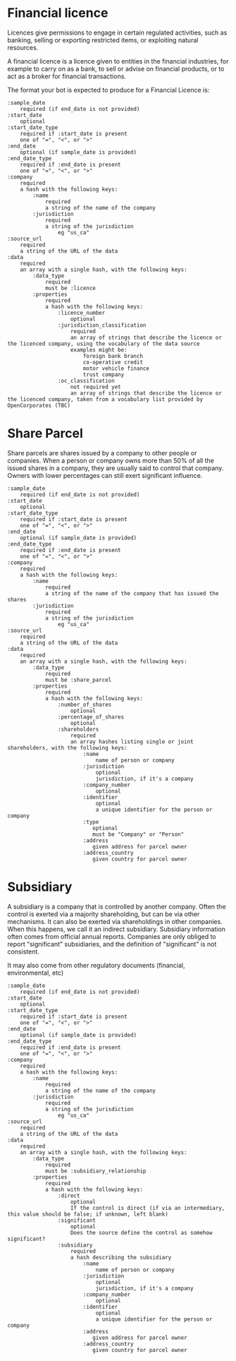 # Financial licence

Licences give permissions to engage in certain regulated activities,
such as banking, selling or exporting restricted items, or exploiting
natural resources.

A financial licence is a licence given to entities in the financial
industries, for example to carry on as a bank, to sell or advise on
financial products, or to act as a broker for financial transactions.

The format your bot is expected to produce for a Financial Licence is:

    :sample_date
        required (if end_date is not provided)
    :start_date
        optional
    :start_date_type
        required if :start_date is present
        one of "=", "<", or ">"
    :end_date
        optional (if sample_date is provided)
    :end_date_type
        required if :end_date is present
        one of "=", "<", or ">"
    :company
        required
        a hash with the following keys:
            :name
                required
                a string of the name of the company
            :jurisdiction
                required
                a string of the jurisdiction
                    eg "us_ca"
    :source_url
        required
        a string of the URL of the data
    :data
        required
        an array with a single hash, with the following keys:
            :data_type
                required
                must be :licence
            :properties
                required
                a hash with the following keys:
                    :licence_number
                        optional
                    :jurisdiction_classification
                        required
                        an array of strings that describe the licence or the licenced company, using the vocabulary of the data source
                        examples might be:
                            foreign bank branch
                            co-operative credit
                            motor vehicle finance
                            trust company
                    :oc_classification
                        not required yet
                        an array of strings that describe the licence or the licenced company, taken from a vocabulary list provided by OpenCorporates (TBC)

# Share Parcel

Share parcels are shares issued by a company to other people or
companies. When a person or company owns more than 50% of all the
issued shares in a company, they are usually said to control that
company. Owners with lower percentages can still exert significant
influence.

    :sample_date
        required (if end_date is not provided)
    :start_date
        optional
    :start_date_type
        required if :start_date is present
        one of "=", "<", or ">"
    :end_date
        optional (if sample_date is provided)
    :end_date_type
        required if :end_date is present
        one of "=", "<", or ">"
    :company
        required
        a hash with the following keys:
            :name
                required
                a string of the name of the company that has issued the shares
            :jurisdiction
                required
                a string of the jurisdiction
                    eg "us_ca"
    :source_url
        required
        a string of the URL of the data
    :data
        required
        an array with a single hash, with the following keys:
            :data_type
                required
                must be :share_parcel
            :properties
                required
                a hash with the following keys:
                    :number_of_shares
                        optional
                    :percentage_of_shares
                        optional
                    :shareholders
                        required
                        an array hashes listing single or joint shareholders, with the following keys:
                            :name
                                name of person or company
                            :jurisdiction
                                optional
                                jurisdiction, if it's a company
                            :company_number
                                optional
                            :identifier
                                optional
                                a unique identifier for the person or company
                            :type
                               optional
                               must be "Company" or "Person"
                            :address
                               given address for parcel owner
                            :address_country
                               given country for parcel owner


# Subsidiary

A subsidiary is a company that is controlled by another company. Often
the control is exerted via a majority shareholding, but can be via
other mechanisms. It can also be exerted via shareholdings in other
companies. When this happens, we call it an indirect
subsidiary. Subsidiary information often comes from official annual
reports. Companies are only obliged to report "significant"
subsidiaries, and the definition of "significant" is not consistent.

It may also come from other regulatory documents (financial,
environmental, etc)

    :sample_date
        required (if end_date is not provided)
    :start_date
        optional
    :start_date_type
        required if :start_date is present
        one of "=", "<", or ">"
    :end_date
        optional (if sample_date is provided)
    :end_date_type
        required if :end_date is present
        one of "=", "<", or ">"
    :company
        required
        a hash with the following keys:
            :name
                required
                a string of the name of the company
            :jurisdiction
                required
                a string of the jurisdiction
                    eg "us_ca"
    :source_url
        required
        a string of the URL of the data
    :data
        required
        an array with a single hash, with the following keys:
            :data_type
                required
                must be :subsidiary_relationship
            :properties
                required
                a hash with the following keys:
                    :direct
                        optional
                        If the control is direct (if via an intermediary, this value should be false; if unknown, left blank)
                    :significant
                        optional
                        Does the source define the control as somehow significant?
                    :subsidiary
                        required
                        a hash describing the subsidiary
                            :name
                                name of person or company
                            :jurisdiction
                                optional
                                jurisdiction, if it's a company
                            :company_number
                                optional
                            :identifier
                                optional
                                a unique identifier for the person or company
                            :address
                               given address for parcel owner
                            :address_country
                               given country for parcel owner
